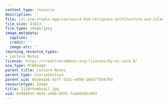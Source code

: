 ```yaml
---
content_type: resource
description: ''
file: /ol-ocw-studio-app/courses/4-614-religious-architecture-and-islamic-cultures-fall-2002/6289d835463ea5bb8951faab826bc003_1110thumbnail.jpg
file_size: 41023
file_type: image/jpeg
image_metadata:
  caption: ''
  credit: ''
  image-alt: ''
learning_resource_types:
- Lecture Notes
license: https://creativecommons.org/licenses/by-nc-sa/4.0/
ocw_type: OCWImage
parent_title: Lecture Notes
parent_type: CourseSection
parent_uid: 68abeaab-4eff-532c-e858-18d3ffb567bd
resourcetype: Image
title: 1110thumbnail.jpg
uid: 6289d835-463e-a5bb-8951-faab826bc003
---
```

